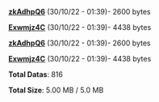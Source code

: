 [**zkAdhpQ6**](/data/zkAdhpQ6.txt) (30/10/22 - 01:39)- 2600 bytes

[**Exwmjz4C**](/data/Exwmjz4C.txt) (30/10/22 - 01:39)- 4438 bytes

[**zkAdhpQ6**](/data/zkAdhpQ6.txt) (30/10/22 - 01:39)- 2600 bytes

[**Exwmjz4C**](/data/Exwmjz4C.txt) (30/10/22 - 01:39)- 4438 bytes

**Total Datas**: 816

**Total Size**: 5.00 MB / 5.0 MB